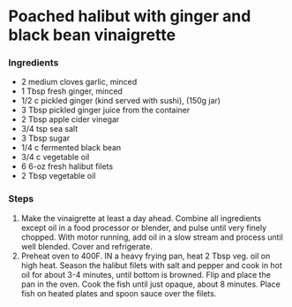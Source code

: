 # Poached halibut with ginger and black bean vinaigrette

### Ingredients

* 2 medium cloves garlic, minced
* 1 Tbsp fresh ginger, minced
* 1/2 c pickled ginger \(kind served with sushi\),  \(150g jar\)
* 3 Tbsp pickled ginger juice from the container
* 2 Tbsp apple cider vinegar
* 3/4 tsp sea salt
* 3 Tbsp sugar
* 1/4 c fermented black bean
* 3/4 c vegetable oil
* 6 6-oz fresh halibut filets
* 2 Tbsp vegetable oil

### Steps

1. Make the vinaigrette at least a day ahead.  Combine all ingredients except oil in a food processor or blender, and pulse until very finely chopped.  With motor running, add oil in a slow stream and process until well blended.  Cover and refrigerate.
2. Preheat oven to 400F.  IN a heavy frying pan, heat 2 Tbsp veg. oil on high heat.  Season the halibut filets  with salt and pepper and cook in hot oil for about 3-4 minutes, until bottom is browned.  Flip and place the pan in the oven.  Cook the fish until just opaque, about 8 minutes. Place fish on heated plates and spoon sauce over the filets.

